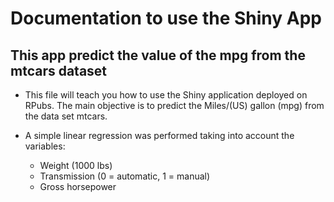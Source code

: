 # Documentation to use the Shiny App
## This app predict the value of the mpg from the mtcars dataset

- This file will teach you how to use the Shiny application deployed on RPubs. The main objective is to predict the Miles/(US) gallon (mpg) from the data set mtcars. 

- A simple linear regression was performed taking into account the variables: 
  - Weight (1000 lbs)
  - Transmission (0 = automatic, 1 = manual)
  - Gross horsepower